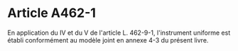 # Article A462-1

<p>En application du IV et du V de l'article L. 462-9-1, l'instrument uniforme est établi conformément au modèle joint en annexe 4-3 du présent livre.</p>